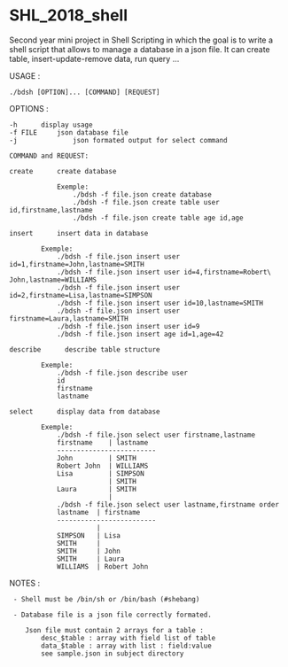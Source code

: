 # SHL_2018_shell
Second year mini project in Shell Scripting in which the goal is to write a shell script that allows to manage a database in a json file. It can create table, insert-update-remove data, run query ...

USAGE :

	./bdsh [OPTION]... [COMMAND] [REQUEST]

OPTIONS :

	-h		display usage
	-f FILE		json database file
	-j              json formated output for select command

	COMMAND and REQUEST:
	
	create		create database
	
				Exemple: 
					./bdsh -f file.json create database
					./bdsh -f file.json create table user id,firstname,lastname
					./bdsh -f file.json create table age id,age

	insert		insert data in database
	
			Exemple:
				./bdsh -f file.json insert user id=1,firstname=John,lastname=SMITH
				./bdsh -f file.json insert user id=4,firstname=Robert\ John,lastname=WILLIAMS
				./bdsh -f file.json insert user id=2,firstname=Lisa,lastname=SIMPSON
				./bdsh -f file.json insert user id=10,lastname=SMITH
				./bdsh -f file.json insert user firstname=Laura,lastname=SMITH
				./bdsh -f file.json insert user id=9
				./bdsh -f file.json insert age id=1,age=42

	describe      describe table structure
	
			Exemple:
				./bdsh -f file.json describe user
				id
				firstname
				lastname

	select		display data from database
	
			Exemple:
				./bdsh -f file.json select user firstname,lastname
				firstname    | lastname
				-------------------------
				John         | SMITH
				Robert John  | WILLIAMS
				Lisa         | SIMPSON
				             | SMITH
				Laura        | SMITH
				             |
				./bdsh -f file.json select user lastname,firstname order
				lastname  | firstname
				-------------------------
				          |
				SIMPSON   | Lisa
				SMITH     |
				SMITH     | John
				SMITH     | Laura
				WILLIAMS  | Robert John
        
 NOTES :
 
	 - Shell must be /bin/sh or /bin/bash (#shebang)

	 - Database file is a json file correctly formated.
	 
		Json file must contain 2 arrays for a table :
			desc_$table : array with field list of table
			data_$table : array with list : field:value
			see sample.json in subject directory
